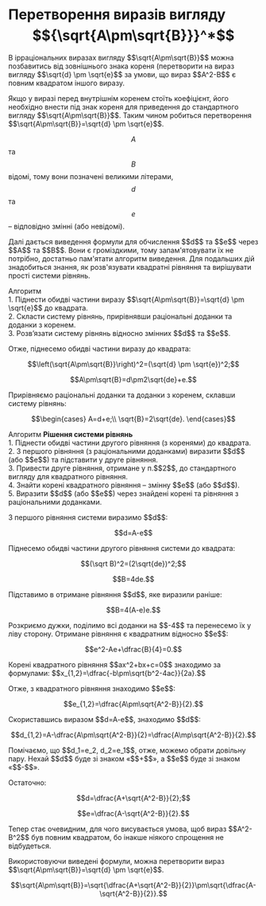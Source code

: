 # Перетворення виразів вигляду $${\sqrt{A\pm\sqrt{B}}}^*$$

<p>В ірраціональних виразах вигляду $$\sqrt{A\pm\sqrt{B}}$$ можна позбавитись від зовнішнього знака кореня (перетворити на вираз вигляду $$\sqrt{d} \pm \sqrt{e}$$ за умови, що вираз $$A^2-B$$ є повним квадратом іншого виразу.</p>

<p>Якщо у виразі перед внутрішнім коренем стоїть коефіцієнт, його необхідно внести під знак кореня для приведення до стандартного вигляду $$\sqrt{A\pm\sqrt{B}}$$. Таким чином робиться перетворення $$\sqrt{A\pm\sqrt{B}}=\sqrt{d} \pm \sqrt{e}$$.</p>

$$A$$ та $$B$$ відомі, тому вони позначені великими літерами, $$d$$ та $$e$$ – відповідно змінні (або невідомі).

<p>Далі дається виведення формули для обчислення $$d$$ та $$e$$ через $$A$$ та $$B$$. Вони є громіздкими, тому запам'ятовувати їх не потрібно, достатньо пам'ятати алгоритм виведення. Для подальших дій знадобиться знання, як розв'язувати квадратні рівняння та вирішувати прості системи рівнянь.</p>
<div class="space"></div>
<div class="space">
<div class="alg-wrap">
<span class="alg">Алгоритм</span> 
<div class="alg-text">
1. Піднести обидві частини виразу $$\sqrt{A\pm\sqrt{B}}=\sqrt{d} \pm \sqrt{e}$$ до квадрата.<br>
2. Скласти систему рівнянь, прирівнявши раціональні доданки та доданки з коренем.<br>
3. Розв’язати систему рівнянь відносно змінних $$d$$ та $$e$$.
</div>
</div>
</div>

<p>Отже, піднесемо обидві частини виразу до квадрата:</p>

<p align="center">$$\left(\sqrt{A\pm\sqrt{B}}\right)^2=(\sqrt{d} \pm \sqrt{e})^2;$$</p>
<p align="center">$$A\pm\sqrt{B}=d\pm2\sqrt{de}+e.$$</p>

<p>Прирівняємо раціональні доданки та доданки з коренем, склавши систему рівнянь:</p>

<p align="center">$$\begin{cases}
		A=d+e;\\
		\sqrt{B}=2\sqrt{de}.
  \end{cases}$$
</p>

<div class="space">
</div>

<div class="space">
<div class="alg-wrap">
<span class="alg">Алгоритм</span> <b>Pішення системи рівнянь</b>
<div class="alg-text">
1. Піднести обидві частини другого рівняння (з коренями) до квадрата.<br>
2. З першого рівняння (з раціональними доданками) виразити $$d$$ (або $$e$$) та підставити у друге рівняння.<br>
3. Привести друге рівняння, отримане у п.$$2$$, до стандартного вигляду для квадратного рівняння.<br>
4. Знайти корені квадратного рівняння – змінну $$e$$ (або $$d$$).<br>
5. Виразити $$d$$ (або $$e$$) через знайдені корені та рівняння з раціональними доданками.
</div>
</div>
</div>

<p>З першого рівняння системи виразимо $$d$$:</p>

<p align="center">$$d=A-e$$</p>

<p>Піднесемо обидві частини другого рівняння системи до квадрата:</p>

<p align="center">$$(\sqrt B)^2=(2\sqrt{de})^2;$$</p>

<p align="center">$$B=4de.$$</p>

<p>Підставимо в отримане рівняння $$d$$, яке виразили раніше:</p>

<p align="center">$$B=4(A-e)e.$$</p>

<p>Розкриємо дужки, поділимо всі доданки на $$-4$$ та перенесемо їх у ліву сторону. Отримане рівняння є квадратним відносно $$e$$:</p>

<p align="center">$$e^2-Ae+\dfrac{B}{4}=0.$$</p>

<p>Корені квадратного рівняння $$ax^2+bx+c=0$$ знаходимо за формулами: $$x_{1,2}=\dfrac{-b\pm\sqrt{b^2-4ac}}{2a}.$$</p>

<p>Отже, з квадратного рівняння знаходимо $$e$$:</p>

<p align="center">$$e_{1,2}=\dfrac{A\pm\sqrt{A^2-B}}{2}.$$</p>

<p>Скориставшись виразом $$d=A-e$$, знаходимо $$d$$:</p>

<p align="center">$$d_{1,2}=A-\dfrac{A\pm\sqrt{A^2-B}}{2}=\dfrac{A\mp\sqrt{A^2-B}}{2}.$$</p>

<p>Помічаємо, що $$d_1=e_2, d_2=e_1$$, отже, можемо обрати довільну пару. Нехай $$d$$ буде зі знаком «$$+$$», а $$e$$ буде зі знаком «$$-$$».</p>

<p>Остаточно:</p>

<p align="center">$$d=\dfrac{A+\sqrt{A^2-B}}{2};$$</p>

<p align="center">$$e=\dfrac{A-\sqrt{A^2-B}}{2}.$$</p>

<p>Тепер стає очевидним, для чого висувається умова, щоб вираз $$A^2-B^2$$ був повним квадратом, бо інакше ніякого спрощення не відбудеться.</p>

<p>Використовуючи виведені формули, можна перетворити вираз $$\sqrt{A\pm\sqrt{B}}=\sqrt{d} \pm \sqrt{e}$$.</p>

<p align="center">$$\sqrt{A\pm\sqrt{B}}=\sqrt{\dfrac{A+\sqrt{A^2-B}}{2}}\pm\sqrt{\dfrac{A-\sqrt{A^2-B}}{2}}.$$</p>